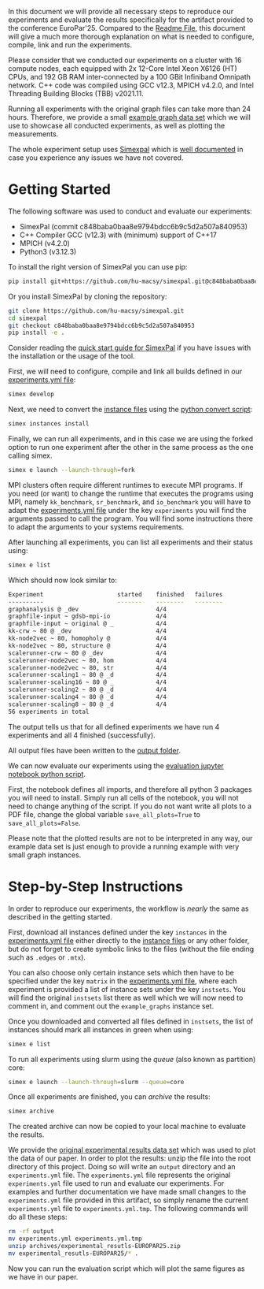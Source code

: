 In this document we will provide all necessary steps to reproduce our
experiments and evaluate the results specifically for the artifact provided to
the conference EuroPar'25. Compared to the [Readme File](README.md), this
document will give a much more thorough explanation on what is needed to
configure, compile, link and run the experiments. 

Please consider that we conducted our experiments on a cluster with 16 compute
nodes, each equipped with 2x 12-Core Intel Xeon X6126 (HT) CPUs, and 192 GB RAM
inter-connected by a 100 GBit Infiniband Omnipath network. C++ code was compiled
using GCC v12.3, MPICH v4.2.0, and Intel Threading Building Blocks (TBB)
v2021.11.

Running all experiments with the original graph files can take more than 24
hours. Therefore, we provide a small [example graph data set](/instances/) which
we will use to showcase all conducted experiments, as well as plotting the
measurements.

The whole experiment setup uses [Simexpal](https://github.com/hu-macsy/simexpal)
which is [well documented](https://simexpal.readthedocs.io/en/latest/) in case
you experience any issues we have not covered.

# Getting Started

The following software was used to conduct and evaluate our experiments:

- SimexPal (commit c848baba0baa8e9794bdcc6b9c5d2a507a840953)
- C++ Compiler GCC (v12.3) with (minimum) support of C++17
- MPICH (v4.2.0)
- Python3 (v3.12.3)

To install the right version of SimexPal you can use pip:

```bash
pip install git+https://github.com/hu-macsy/simexpal.git@c848baba0baa8e9794bdcc6b9c5d2a507a840953
```

Or you install SimexPal by cloning the repository:

```bash
git clone https://github.com/hu-macsy/simexpal.git
cd simexpal
git checkout c848baba0baa8e9794bdcc6b9c5d2a507a840953
pip install -e .
```

Consider reading the [quick start guide for
SimexPal](https://simexpal.readthedocs.io/en/latest/quick_start.html) if you
have issues with the installation or the usage of the tool.

First, we will need to configure, compile and link all builds defined in our
[experiments.yml file](experiments.yml):

```bash
simex develop
```

Next, we need to convert the [instance files](/instances/) using the [python
convert script](convert.py):

```bash
simex instances install
```

Finally, we can run all experiments, and in this case we are using the forked
option to run one experiment after the other in the same process as the one
calling simex. 

```bash
simex e launch --launch-through=fork
```

MPI clusters often require different runtimes to execute MPI programs. If you
need (or want) to change the runtime that executes the programs using MPI,
namely `kk_benchmark`, `sr_benchmark`, and `io_benchmark` you will have to adapt
the [experiments.yml file](experiments.yml) under the key `experiments` you
will find the arguments passed to call the program. You will find some
instructions there to adapt the arguments to your systems requirements. 

After launching all experiments, you can list all experiments and their status
using:

```bash
simex e list
```

Which should now look similar to:

```bash
Experiment                     started    finished   failures             other
----------                     -------    --------   --------             -----
graphanalysis @ _dev                      4/4                             
graphfile-input ~ gdsb-mpi-io             4/4                             
graphfile-input ~ original @ _            4/4                             
kk-crw ~ 80 @ _dev                        4/4                             
kk-node2vec ~ 80, homopholy @             4/4                             
kk-node2vec ~ 80, structure @             4/4                             
scalerunner-crw ~ 80 @ _dev               4/4                             
scalerunner-node2vec ~ 80, hom            4/4                             
scalerunner-node2vec ~ 80, str            4/4                             
scalerunner-scaling1 ~ 80 @ _d            4/4                             
scalerunner-scaling16 ~ 80 @ _            4/4                             
scalerunner-scaling2 ~ 80 @ _d            4/4                             
scalerunner-scaling4 ~ 80 @ _d            4/4                             
scalerunner-scaling8 ~ 80 @ _d            4/4                             
56 experiments in total
```

The output tells us that for all defined experiments we have run 4 experiments
and all 4 finished (successfully).

All output files have been written to the [output folder](/output/).

We can now evaluate our experiments using the [evaluation jupyter notebook
python script](evaluation.ipynb). 

First, the notebook defines all imports, and therefore all python 3 packages you
will need to install. Simply run all cells of the notebook, you will not need to
change anything of the script. If you do not want write all plots to a PDF file,
change the global variable `save_all_plots=True` to `save_all_plots=False`.

Please note that the plotted results are not to be interpreted in any way, our
example data set is just enough to provide a running example with very small
graph instances.

# Step-by-Step Instructions

In order to reproduce our experiments, the workflow is *nearly* the same as
described in the getting started. 

First, download all instances defined under the key `instances` in the
[experiments.yml file](experiments.yml) either directly to the [instance
files](/instances/) or any other folder, but do not forget to create symbolic
links to the files (without the file ending such as `.edges` or `.mtx`). 

You can also choose only certain instance sets which then have to be specified
under the key `matrix` in the [experiments.yml file](experiments.yml), where
each experiment is provided a list of instance sets under the key `instsets`.
You will find the original `instsets` list there as well which we will now need
to comment in, and comment out the `example_graphs` instance set.

Once you downloaded and converted all files defined in `instsets`, the list of
instances should mark all instances in green when using:

```bash
simex e list
```

To run all experiments using slurm using the *queue* (also known as partition)
core:

```bash
simex e launch --launch-through=slurm --queue=core
```

Once all experiments are finished, you can *archive* the results:

```bash
simex archive
```

The created archive can now be copied to your local machine to evaluate the
results.

We provide the [original experimental results data
set](/archives/experimental_resutls-EUROPAR25.zip) which was used to plot the
data of our paper. In order to plot the results: unzip the file into the root
directory of this project. Doing so will write an `output` directory and an
`experiments.yml` file. The `experiments.yml` file represents the original
`experiments.yml` file used to run and evaluate our experiments. For examples
and further documentation we have made small changes to the `experiments.yml`
file provided in this artifact, so simply rename the current `experiments.yml`
file to `experiments.yml.tmp`. The following commands will do all these steps:

```bash
rm -rf output
mv experiments.yml experiments.yml.tmp
unzip archives/experimental_resutls-EUROPAR25.zip
mv experimental_resutls-EUROPAR25/* .
```

Now you can run the evaluation script which will plot the same figures as we
have in our paper.